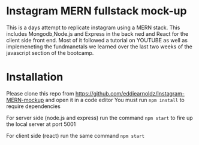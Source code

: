 # Instagram MERN fullstack mock-up

This is a days attempt to replicate instagram using a MERN stack. This includes Mongodb,Node.js and Express in  the back ned and React for the client side front end. Most of it followed a tutorial on YOUTUBE as well as implemeneting the fundmanetals we learned over the last two weeks of the javascript section of the bootcamp.

# Installation
Please clone this repo from https://github.com/eddiearnoldz/Instagram-MERN-mockup and open it in a code editor
You must run ```npm install``` to require dependencies

For server side (node.js and express)
run the command ```npm start``` to fire up the local server at port 5001

For client side (react)
run the same command ```npm start```

